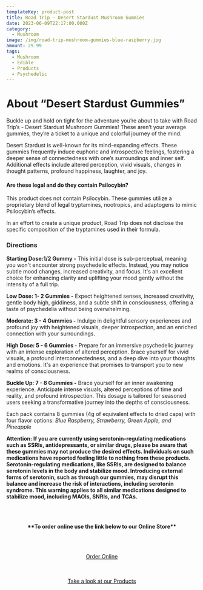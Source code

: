 ```yaml
---
templateKey: product-post
title: Road Trip – Desert Stardust Mushroom Gummies
date: 2023-06-09T22:17:00.000Z
category:
  - Mushroom
image: /img/road-trip-mushroom-gummies-blue-raspberry.jpg
amount: 29.99
tags:
  - Mushroom
  - Edible
  - Products
  - Psychedelic
---
```

# **About “Desert Stardust Gummies”**

Buckle up and hold on tight for the adventure you’re about to take with Road Trip’s - Desert Stardust Mushroom Gummies! These aren’t your average gummies, they’re a ticket to a unique and colorful journey of the mind.

Desert Stardust is well-known for its mind-expanding effects. These gummies frequently induce euphoric and introspective feelings, fostering a deeper sense of connectedness with one’s surroundings and inner self. Additional effects include altered perception, vivid visuals, changes in thought patterns, profound happiness, laughter, and joy.

#### **Are these legal and do they contain Psilocybin?**

This product does not contain Psilocybin. These gummies utilize a proprietary blend of legal tryptamines, nootropics, and adaptogens to mimic Psilocybin’s effects.

In an effort to create a unique product, Road Trip does not disclose the specific composition of the tryptamines used in their formula.

### **Directions**

**Starting Dose:1/2 Gummy -** This initial dose is sub-perceptual, meaning you won't encounter strong psychedelic effects. Instead, you may notice subtle mood changes, increased creativity, and focus. It's an excellent choice for enhancing clarity and uplifting your mood gently without the intensity of a full trip.

**Low Dose: 1- 2 Gummies -** Expect heightened senses, increased creativity, gentle body high, giddiness, and a subtle shift in consciousness, offering a taste of psychedelia without being overwhelming.

**Moderate: 3 - 4 Gummies -** Indulge in delightful sensory experiences and profound joy with heightened visuals, deeper introspection, and an enriched connection with your surroundings.

**High Dose: 5 - 6 Gummies -** Prepare for an immersive psychedelic journey with an intense exploration of altered perception. Brace yourself for vivid visuals, a profound interconnectedness, and a deep dive into your thoughts and emotions. It's an experience that promises to transport you to new realms of consciousness.

**Buckle Up: 7 - 8 Gummies -** Brace yourself for an inner awakening experience. Anticipate intense visuals, altered perceptions of time and reality, and profound introspection. This dosage is tailored for seasoned users seeking a transformative journey into the depths of consciousness.

Each pack contains 8 gummies (4g of equivalent effects to dried caps) with four flavor options: *Blue Raspberry, Strawberry, Green Apple, and Pineapple*

**Attention: If you are currently using serotonin-regulating medications such as SSRIs, antidepressants, or similar drugs, please be aware that these gummies may not produce the desired effects. Individuals on such medications have reported feeling little to nothing from these products. Serotonin-regulating medications, like SSRIs, are designed to balance serotonin levels in the body and stabilize mood. Introducing external forms of serotonin, such as through our gummies, may disrupt this balance and increase the risk of interactions, including serotonin syndrome. This warning applies to all similar medications designed to stabilize mood, including MAOIs, SNRIs, and TCAs.**

<br><br>

<Center>

**\*\*To order online use the link below to our Online Store\*\***

<br><br>

<Center><a class="link-view-more-products" target="_blank" href="https://capitalcbd.shop/product/road-trip-amanita-mushroom-gummies-watermelon/">Order Online</a></

<br><br><br>

<Center><a class="link-view-more-products" target="_blank" href="https://capitalamericanshaman.com/products">Take a look at our Products</a></Center>

<br><br>